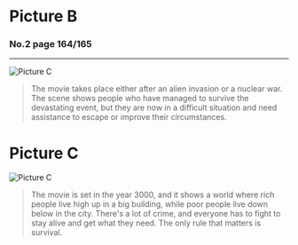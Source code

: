 # **Picture B**
### No.2 page 164/165
---
![Picture C](http://cdn.namespace.media/s/YWS6a8DsnxcKFJc/download/chrome_szKk71uiq9.png)
>The movie takes place either after an alien invasion or a nuclear war. The scene shows people who have managed to survive the devastating event, but they are now in a difficult situation and need assistance to escape or improve their circumstances.
# Picture C
![Picture C](http://cdn.namespace.media/s/zgN6XpdNZZHK3SX/download/chrome_KKtPZJEBS7.png)
>The movie is set in the year 3000, and it shows a world where rich people live high up in a big building, while poor people live down below in the city. There's a lot of crime, and everyone has to fight to stay alive and get what they need. The only rule that matters is survival.